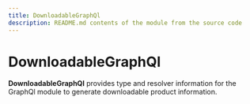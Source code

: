 ```yaml
---
title: DownloadableGraphQl
description: README.md contents of the module from the source code
---
```


# DownloadableGraphQl

**DownloadableGraphQl** provides type and resolver information for the GraphQl module
to generate downloadable product information.

